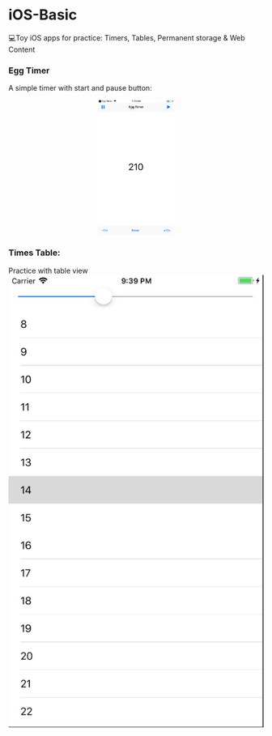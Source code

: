 # iOS-Basic
💻Toy iOS apps for practice: Timers, Tables, Permanent storage &amp; Web Content

### Egg Timer
A simple timer with start and pause button:
<div align=center><img width="150" src="https://github.com/WangWurong/iOS-Basic/blob/master/Screenshot/egg_timer.png"alt="Egg Timer screenshot"/></div>

### Times Table:
Practice with table view
![Tines table screenshot](https://github.com/WangWurong/iOS-Basic/blob/master/Screenshot/times_table.jpg)
